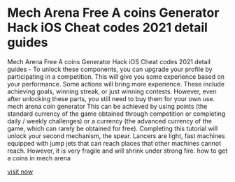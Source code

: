 # Mech Arena Free A coins Generator Hack iOS Cheat codes 2021 detail guides

Mech Arena Free A coins Generator Hack iOS Cheat codes 2021 detail guides - To unlock these components, you can upgrade your profile by participating in a competition. This will give you some experience based on your performance. Some actions will bring more experience. These include achieving goals, winning streak, or just winning contests. However, even after unlocking these parts, you still need to buy them for your own use. mech arena coin generator  This can be achieved by using points (the standard currency of the game obtained through competition or completing daily / weekly challenges) or a currency (the advanced currency of the game, which can rarely be obtained for free). Completing this tutorial will unlock your second mechanism, the spear. Lancers are light, fast machines equipped with jump jets that can reach places that other machines cannot reach. However, it is very fragile and will shrink under strong fire. how to get a coins in mech arena

<a href="https://yintamod.xyz/mech-arena/">visit now</a>














